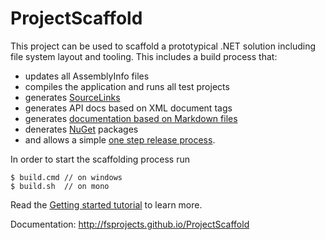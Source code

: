 # ProjectScaffold

This project can be used to scaffold a prototypical .NET solution including file system layout and tooling. This includes a build process that: 

* updates all AssemblyInfo files
* compiles the application and runs all test projects
* generates [SourceLinks](https://github.com/ctaggart/SourceLink)
* generates API docs based on XML document tags
* generates [documentation based on Markdown files](writing-docs.html)
* denerates [NuGet](http://www.nuget.org) packages
* and allows a simple [one step release process](release-process.html). 

In order to start the scaffolding process run 

    $ build.cmd // on windows    
    $ build.sh  // on mono
    
Read the [Getting started tutorial](tutorial.html) to learn more.

Documentation: http://fsprojects.github.io/ProjectScaffold
